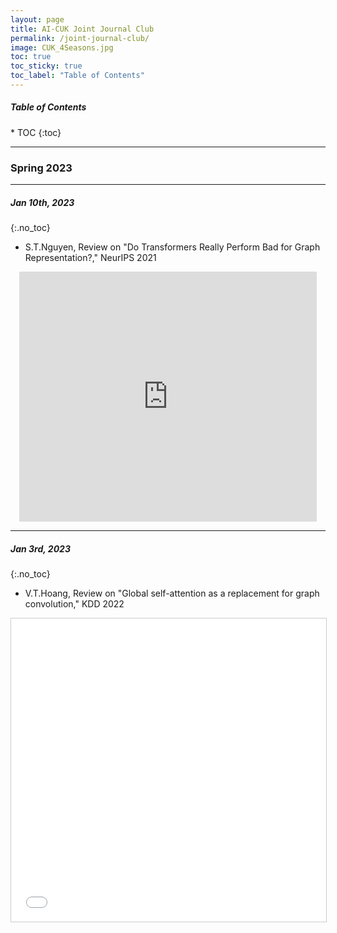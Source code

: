 ```yaml
---
layout: page
title: AI-CUK Joint Journal Club
permalink: /joint-journal-club/
image: CUK_4Seasons.jpg
toc: true
toc_sticky: true
toc_label: "Table of Contents"
---
```


<h5>Table of Contents</h5>
* TOC
{:toc}

***
### Spring 2023

***
##### Jan 10th, 2023
{:.no_toc}

* S.T.Nguyen, Review on "Do Transformers Really Perform Bad for Graph Representation?," NeurIPS 2021
<p align="center"><iframe src="https://www.slideshare.net/slideshow/embed_code/key/l4shGXsWXsR3RM?hostedIn=slideshare&page=upload" width="476" height="400" frameborder="0" marginwidth="0" marginheight="0" scrolling="no"></iframe></p>

***
##### Jan 3rd, 2023
{:.no_toc}

* V.T.Hoang, Review on "Global self-attention as a replacement for graph convolution," KDD 2022
<p align="center"><iframe src="//www.slideshare.net/slideshow/embed_code/key/wGuUO1CzX1z6fV" width="595" height="485" frameborder="0" marginwidth="0" marginheight="0" scrolling="no" style="border:1px solid #CCC; border-width:1px; margin-bottom:5px; max-width: 100%;" allowfullscreen> </iframe></p>
